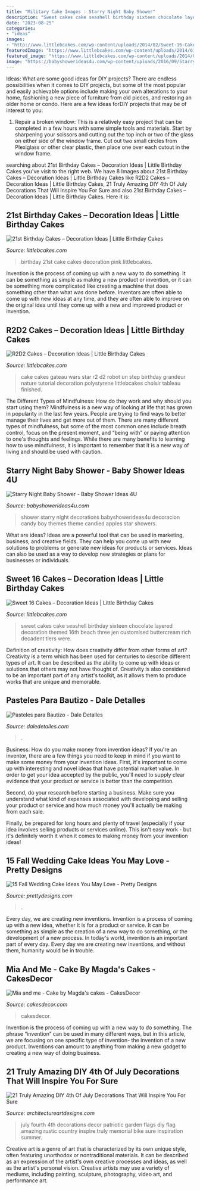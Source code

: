 ```yaml
---
title: "Military Cake Images : Starry Night Baby Shower"
description: "Sweet cakes cake seashell birthday sixteen chocolate layered decoration themed 16th beach three jen customised buttercream rich decadent tiers were"
date: "2023-08-25"
categories:
- "ideas"
images:
- "http://www.littlebcakes.com/wp-content/uploads/2014/02/Sweet-16-Cakes-Ideas.jpg"
featuredImage: "https://www.littlebcakes.com/wp-content/uploads/2014/01/R2D2-Cake.jpg"
featured_image: "https://www.littlebcakes.com/wp-content/uploads/2014/01/R2D2-Cake.jpg"
image: "https://babyshowerideas4u.com/wp-content/uploads/2016/09/Starry-Night-Baby-Shower-Candied-Apples.jpg"
---
```



Ideas: What are some good ideas for DIY projects?
There are endless possibilities when it comes to DIY projects, but some of the most popular and easily achievable options include making your own alterations to your home, fashioning a new piece of furniture from old pieces, and restoring an older home or condo. Here are a few ideas forDIY projects that may be of interest to you: 
1. Repair a broken window: This is a relatively easy project that can be completed in a few hours with some simple tools and materials. Start by sharpening your scissors and cutting out the top inch or two of the glass on either side of the window frame. Cut out two small circles from Plexiglass or other clear plastic, then place one over each cutout in the window frame.

	

		
searching about 21st Birthday Cakes – Decoration Ideas | Little Birthday Cakes you've visit to the right web. We have 8 Images about 21st Birthday Cakes – Decoration Ideas | Little Birthday Cakes like R2D2 Cakes – Decoration Ideas | Little Birthday Cakes, 21 Truly Amazing DIY 4th Of July Decorations That Will Inspire You For Sure and also 21st Birthday Cakes – Decoration Ideas | Little Birthday Cakes. Here it is:
		
    
## 21st Birthday Cakes – Decoration Ideas | Little Birthday Cakes

<img loading=lazy src="https://www.littlebcakes.com/wp-content/uploads/2014/02/Images-of-21st-Birthday-Cakes.jpg" onerror="this.onerror=null;this.src='https://tse3.mm.bing.net/th?id=OIP.7ceUCD8BGLXEkUFyYyEfdAHaJ4&amp;pid=15.1';" alt="21st Birthday Cakes – Decoration Ideas | Little Birthday Cakes">

_Source: littlebcakes.com_

>birthday 21st cake cakes decoration pink littlebcakes. 

	

Invention is the process of coming up with a new way to do something. It can be something as simple as making a new product or invention, or it can be something more complicated like creating a machine that does something other than what was done before. Inventors are often able to come up with new ideas at any time, and they are often able to improve on the original idea until they come up with a new and improved product or invention.

    
## R2D2 Cakes – Decoration Ideas | Little Birthday Cakes

<img loading=lazy src="https://www.littlebcakes.com/wp-content/uploads/2014/01/R2D2-Cake.jpg" onerror="this.onerror=null;this.src='https://tse1.mm.bing.net/th?id=OIP.5eLXqiH1rwqq4-cKggSt-AHaJ7&amp;pid=15.1';" alt="R2D2 Cakes – Decoration Ideas | Little Birthday Cakes">

_Source: littlebcakes.com_

>cake cakes gateau wars star r2 d2 robot un step birthday grandeur nature tutorial decoration polystyrene littlebcakes choisir tableau finished. 

	

The Different Types of Mindfulness: How do they work and why should you start using them?
Mindfulness is a new way of looking at life that has grown in popularity in the last few years. People are trying to find ways to better manage their lives and get more out of them. There are many different types of mindfulness, but some of the most common ones include breath control, focus on the present moment, and “being with” or paying attention to one's thoughts and feelings. While there are many benefits to learning how to use mindfulness, it is important to remember that it is a new way of living and should be used with caution.

    
## Starry Night Baby Shower - Baby Shower Ideas 4U

<img loading=lazy src="https://babyshowerideas4u.com/wp-content/uploads/2016/09/Starry-Night-Baby-Shower-Candied-Apples.jpg" onerror="this.onerror=null;this.src='https://tse3.mm.bing.net/th?id=OIP.d3Oqj8h7n6iIgZmco2JIUQHaJ4&amp;pid=15.1';" alt="Starry Night Baby Shower - Baby Shower Ideas 4U">

_Source: babyshowerideas4u.com_

>shower starry night decorations babyshowerideas4u decoracion candy boy themes theme candied apples star showers. 

	

What are ideas?
Ideas are a powerful tool that can be used in marketing, business, and creative fields. They can help you come up with new solutions to problems or generate new ideas for products or services. Ideas can also be used as a way to develop new strategies or plans for businesses or individuals.

    
## Sweet 16 Cakes – Decoration Ideas | Little Birthday Cakes

<img loading=lazy src="http://www.littlebcakes.com/wp-content/uploads/2014/02/Sweet-16-Cakes-Ideas.jpg" onerror="this.onerror=null;this.src='https://tse2.mm.bing.net/th?id=OIP.Qhg5BdUPRfx7ZYJqtAjxWgHaLI&amp;pid=15.1';" alt="Sweet 16 Cakes – Decoration Ideas | Little Birthday Cakes">

_Source: littlebcakes.com_

>sweet cakes cake seashell birthday sixteen chocolate layered decoration themed 16th beach three jen customised buttercream rich decadent tiers were. 

	

Definition of creativity: How does creativity differ from other forms of art?
Creativity is a term which has been used for centuries to describe different types of art. It can be described as the ability to come up with ideas or solutions that others may not have thought of. Creativity is also considered to be an important part of any artist's toolkit, as it allows them to produce works that are unique and memorable.

    
## Pasteles Para Bautizo - Dale Detalles

<img loading=lazy src="https://i2.wp.com/www.daledetalles.com/wp-content/uploads/2016/06/pastel-para-bautizo19.jpg?resize=550%2C766" onerror="this.onerror=null;this.src='https://tse2.mm.bing.net/th?id=OIP.6zQdZXkngN7tPuQQXBRMtgHaKU&amp;pid=15.1';" alt="Pasteles para Bautizo - Dale Detalles">

_Source: daledetalles.com_

>. 

	

Business: How do you make money from invention ideas?
If you're an inventor, there are a few things you need to keep in mind if you want to make some money from your invention ideas. 
First, it's important to come up with interesting and novel ideas that have potential market value. In order to get your idea accepted by the public, you'll need to supply clear evidence that your product or service is better than the competition.

Second, do your research before starting a business. Make sure you understand what kind of expenses associated with developing and selling your product or service and how much money you'll actually be making from each sale.

Finally, be prepared for long hours and plenty of travel (especially if your idea involves selling products or services online). This isn't easy work - but it's definitely worth it when it comes to making money from your invention ideas!

    
## 15 Fall Wedding Cake Ideas You May Love - Pretty Designs

<img loading=lazy src="https://www.prettydesigns.com/wp-content/uploads/2014/09/Floral-Wedding-Cake.jpg" onerror="this.onerror=null;this.src='https://tse1.mm.bing.net/th?id=OIP.8IqKyKAZfJluuyp3lxQ7xgHaLD&amp;pid=15.1';" alt="15 Fall Wedding Cake Ideas You May Love - Pretty Designs">

_Source: prettydesigns.com_

>. 

	

Every day, we are creating new inventions.
Invention is a process of coming up with a new idea, whether it is for a product or service. It can be something as simple as the creation of a new way to do something, or the development of a new process. In today's world, invention is an important part of every day. Every day we are creating new inventions, and without them, humanity would be in trouble.

    
## Mia And Me - Cake By Magda&#039;s Cakes - CakesDecor

<img loading=lazy src="https://pic.cakesdecor.com/m/gva0lqsnzcuvnz8ar7e5.jpg" onerror="this.onerror=null;this.src='https://tse3.mm.bing.net/th?id=OIP.klGlD6junH_sgYVQ9Ks-IwHaLE&amp;pid=15.1';" alt="Mia and me - Cake by Magda&#039;s cakes - CakesDecor">

_Source: cakesdecor.com_

>cakesdecor. 

	

Invention is the process of coming up with a new way to do something. The phrase “invention” can be used in many different ways, but in this article, we are focusing on one specific type of invention- the invention of a new product. Inventions can amount to anything from making a new gadget to creating a new way of doing business.

    
## 21 Truly Amazing DIY 4th Of July Decorations That Will Inspire You For Sure

<img loading=lazy src="https://www.architectureartdesigns.com/wp-content/uploads/2016/06/19-15-630x1136.jpg" onerror="this.onerror=null;this.src='https://tse2.mm.bing.net/th?id=OIP.qoG60dgZX5K9RXG0ZkvYSwHaNW&amp;pid=15.1';" alt="21 Truly Amazing DIY 4th Of July Decorations That Will Inspire You For Sure">

_Source: architectureartdesigns.com_

>july fourth 4th decorations decor patriotic garden flags diy flag amazing rustic country inspire truly memorial bike sure inspiration summer. 

	

Creative art is a genre of art that is characterized by its own unique style, often featuring unorthodox or nontraditional materials. It can be described as an expression of the artist's own creative processes and ideas, as well as the artist's personal vision. Creative artists may use a variety of mediums, including painting, sculpture, photography, video art, and performance art.

